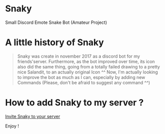 # Snaky
Small Discord Emote Snake Bot (Amateur Project)

# A little history of Snaky
>Snaky was create in november 2017 as a discord bot for my friends'server.
Furthermore, as the bot improved over time, its icon also did the same thing, going from a totally failed drawing to a pretty nice Salandit, to an actually original Icon ^^
Now, I'm actually looking to improve the bot as much as I can, especially by adding new Commands (Please, don't be afraid to suggest any command ^^)

# How to add Snaky to my server ?

[Invite Snaky to your server](https://discordapp.com/oauth2/authorize?client_id=455371839519064072&scope=bot)

Enjoy !
